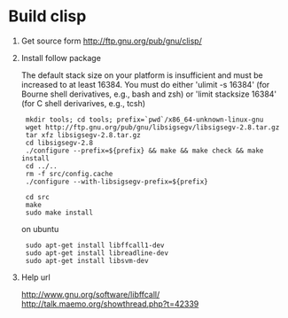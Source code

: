 Build clisp
===========

1. Get source form <http://ftp.gnu.org/pub/gnu/clisp/>
2. Install follow package

    The default stack size on your platform is insufficient
    and must be increased to at least 16384.  You must do either
    'ulimit -s 16384' (for Bourne shell derivatives, e.g., bash and zsh)
    or 'limit stacksize 16384' (for C shell derivarives, e.g., tcsh)


        mkdir tools; cd tools; prefix=`pwd`/x86_64-unknown-linux-gnu
        wget http://ftp.gnu.org/pub/gnu/libsigsegv/libsigsegv-2.8.tar.gz
        tar xfz libsigsegv-2.8.tar.gz
        cd libsigsegv-2.8
        ./configure --prefix=${prefix} && make && make check && make install
        cd ../..
        rm -f src/config.cache
        ./configure --with-libsigsegv-prefix=${prefix}

        cd src
        make
        sudo make install

    on ubuntu

        sudo apt-get install libffcall1-dev
        sudo apt-get install libreadline-dev
        sudo apt-get install libsvm-dev

3. Help url

    <http://www.gnu.org/software/libffcall/>
    <http://talk.maemo.org/showthread.php?t=42339>




